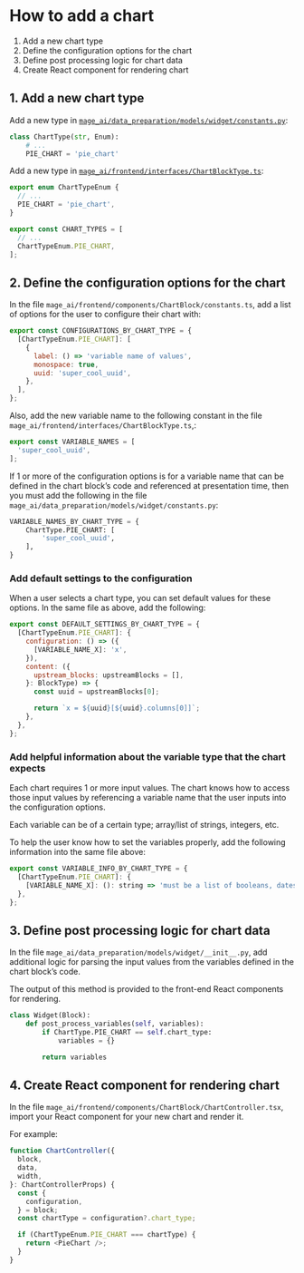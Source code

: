 # How to add a chart

1. Add a new chart type
1. Define the configuration options for the chart
1. Define post processing logic for chart data
1. Create React component for rendering chart

## 1. Add a new chart type

Add a new type in [`mage_ai/data_preparation/models/widget/constants.py`](https://github.com/mage-ai/mage-ai/blob/master/mage_ai/data_preparation/models/widget/constants.py):

```python
class ChartType(str, Enum):
    # ...
    PIE_CHART = 'pie_chart'
```

Add a new type in [`mage_ai/frontend/interfaces/ChartBlockType.ts`](https://github.com/mage-ai/mage-ai/blob/master/mage_ai/frontend/interfaces/ChartBlockType.ts):

```javascript
export enum ChartTypeEnum {
  // ...
  PIE_CHART = 'pie_chart',
}

export const CHART_TYPES = [
  // ...
  ChartTypeEnum.PIE_CHART,
];
```

## 2. Define the configuration options for the chart

In the file `mage_ai/frontend/components/ChartBlock/constants.ts`,
add a list of options for the user to configure their chart with:

```javascript
export const CONFIGURATIONS_BY_CHART_TYPE = {
  [ChartTypeEnum.PIE_CHART]: [
    {
      label: () => 'variable name of values',
      monospace: true,
      uuid: 'super_cool_uuid',
    },
  ],
};
```

Also, add the new variable name to the following constant in the
file `mage_ai/frontend/interfaces/ChartBlockType.ts`,:

```javascript
export const VARIABLE_NAMES = [
  'super_cool_uuid',
];
```

If 1 or more of the configuration options is for a variable name that can be defined in the
chart block’s code and referenced at presentation time, then you must add the following
in the file `mage_ai/data_preparation/models/widget/constants.py`:

```python
VARIABLE_NAMES_BY_CHART_TYPE = {
    ChartType.PIE_CHART: [
        'super_cool_uuid',
    ],
}
```

### Add default settings to the configuration

When a user selects a chart type, you can set default values for these options.
In the same file as above, add the following:

```javascript
export const DEFAULT_SETTINGS_BY_CHART_TYPE = {
  [ChartTypeEnum.PIE_CHART]: {
    configuration: () => ({
      [VARIABLE_NAME_X]: 'x',
    }),
    content: ({
      upstream_blocks: upstreamBlocks = [],
    }: BlockType) => {
      const uuid = upstreamBlocks[0];

      return `x = ${uuid}[${uuid}.columns[0]]`;
    },
  },
};
```

### Add helpful information about the variable type that the chart expects

Each chart requires 1 or more input values.
The chart knows how to access those input values by referencing a variable name that the user
inputs into the configuration options.

Each variable can be of a certain type; array/list of strings, integers, etc.

To help the user know how to set the variables properly,
add the following information into the same file above:

```javascript
export const VARIABLE_INFO_BY_CHART_TYPE = {
  [ChartTypeEnum.PIE_CHART]: {
    [VARIABLE_NAME_X]: (): string => 'must be a list of booleans, dates, integers, floats, or strings.',
  },
};
```

## 3. Define post processing logic for chart data

In the file `mage_ai/data_preparation/models/widget/__init__.py`,
add additional logic for parsing the input values from the
variables defined in the chart block’s code.

The output of this method is provided to the front-end React components for rendering.

```python
class Widget(Block):
    def post_process_variables(self, variables):
        if ChartType.PIE_CHART == self.chart_type:
            variables = {}

        return variables
```

## 4. Create React component for rendering chart

In the file `mage_ai/frontend/components/ChartBlock/ChartController.tsx`,
import your React component for your new chart and render it.

For example:

```javascript
function ChartController({
  block,
  data,
  width,
}: ChartControllerProps) {
  const {
    configuration,
  } = block;
  const chartType = configuration?.chart_type;

  if (ChartTypeEnum.PIE_CHART === chartType) {
    return <PieChart />;
  }
}
```
